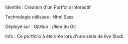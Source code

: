 
Identité : 
    Création d'un Portfolio interactif 

Technologie utilisées  : 
    Html 
    Sass

Déployé sur : 
    GitHub : //lien du Git 


Info : 
Ce portfolio à éte crée lors d'une série de live Studi 